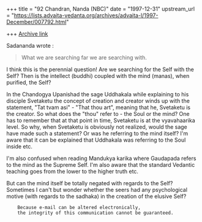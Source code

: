 +++
title = "92 Chandran, Nanda (NBC)"
date = "1997-12-31"
upstream_url = "https://lists.advaita-vedanta.org/archives/advaita-l/1997-December/007792.html"

+++
[Archive link](https://lists.advaita-vedanta.org/archives/advaita-l/1997-December/007792.html)

Sadananda wrote :
>What we are searching far we are searching with.

I think this is the perennial question! Are we searching for the Self with
the Self? Then is the intellect (buddhi) coupled with the mind (manas), when
purified, the Self?

In the Chandogya Upanishad the sage Uddhakala while explaining to his
disciple Svetaketu the concept of creation and creator winds up with the
statement, "Tat tvam asi" - "That thou art", meaning that he, Svetaketu is
the creator. So what does the "thou" refer to - the Soul or the mind? One
has to remember that at that point in time, Svetaketu is at the vyavahaarika
level. So why, when Svetaketu is obviously not realized, would the sage have
made such a statement? Or was he referring to the mind itself? I'm aware
that it can be explained that Uddhakala was referring to the Soul inside
etc.

I'm also confused when reading Mandukya karika where Gaudapada refers to the
mind as the Supreme Self. I'm also aware that the standard Vedantic teaching
goes from the lower to the higher truth etc.

But can the mind itself be totally negated with regards to the Self?
Sometimes I can't but wonder whether the seers had any psychological motive
(with regards to the sadhaka) in the creation of the elusive Self?

        Because e-mail can be altered electronically,
        the integrity of this communication cannot be guaranteed.

